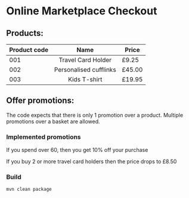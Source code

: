 # Online Marketplace Checkout

## Products:
|Product code   | Name                      | Price     |
|---------------|:-------------------------:|-----------|
| 001           | Travel Card Holder        | £9.25     |
| 002           | Personalised cufflinks    | £45.00    |
| 003           | Kids T-shirt              | £19.95    |

## Offer promotions:
The code expects that there is only 1 promotion over a product.
Multiple promotions over a basket are allowed.

### Implemented promotions
If you spend over 60, then you get 10% off your purchase

If you buy 2 or more travel card holders then the price drops to £8.50


### Build

`mvn clean package`
